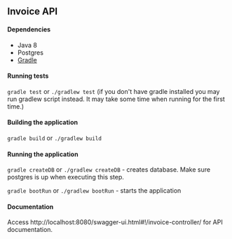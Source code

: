 ## Invoice API

#### Dependencies
* Java 8
* Postgres
* [Gradle](https://gradle.org/)

#### Running tests

`gradle test` or
`./gradlew test` (if you don't have gradle installed you may run gradlew script instead. It may take some time when running for the first time.)

#### Building the application

`gradle build` or
`./gradlew build`

#### Running the application

`gradle createDB` or `./gradlew createDB` - creates database. Make sure postgres is up when executing this step.

`gradle bootRun` or `./gradlew bootRun` - starts the application

#### Documentation

Access http://localhost:8080/swagger-ui.html#!/invoice-controller/ for API documentation.
